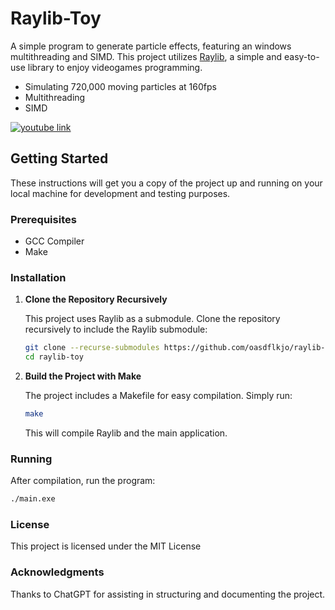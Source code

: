 # Raylib-Toy

A simple program to generate particle effects, featuring an windows multithreading and SIMD. This project utilizes [Raylib](https://www.raylib.com/), a simple and easy-to-use library to enjoy videogames programming.

- Simulating 720,000 moving particles at 160fps
- Multithreading
- SIMD

[![youtube link](https://img.youtube.com/vi/_Yh6UAYJCzw/0.jpg)](https://www.youtube.com/watch?v=_Yh6UAYJCzw)

## Getting Started

These instructions will get you a copy of the project up and running on your local machine for development and testing purposes.

### Prerequisites

- GCC Compiler
- Make

### Installation

1. **Clone the Repository Recursively**

    This project uses Raylib as a submodule. Clone the repository recursively to include the Raylib submodule:

    ```bash
    git clone --recurse-submodules https://github.com/oasdflkjo/raylib-toy.git
    cd raylib-toy
    ```

2. **Build the Project with Make**

    The project includes a Makefile for easy compilation. Simply run:

    ```bash
    make
    ```

    This will compile Raylib and the main application.

### Running

After compilation, run the program:

```bash
./main.exe
```

### License

This project is licensed under the MIT License

### Acknowledgments

Thanks to ChatGPT for assisting in structuring and documenting the project.
